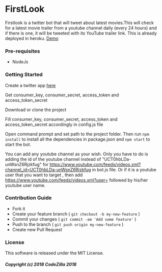 # FirstLook                 
Firstlook is a twitter bot that will tweet about latest movies.This will check for a latest movie trailer from a youtube channel daily (every 24 hours) and if there is one, it will be tweeted with its YouTube trailer link. This is already deployed in heroku.
[Demo]

### Pre-requisites
- NodeJs

### Getting Started
Create a twitter app [here] 

Get consumer_key, consumer_secret, access_token and access_token_secret

Download or clone the project

Fill consumer_key, consumer_secret, access_token and access_token_secret accordingly in config.js file

Open command prompt and set path to the project folder. Then run ``` npm install ``` to install all the dependencies in package.json and ``` npm start ``` to start the bot.

You can add any youtube channel as your wish. Only you have to do is adding the id of the youtube channel instead of "UCT0hbLDa-unWsnZ6Rjzkfug" for https://www.youtube.com/feeds/videos.xml?channel_id=UCT0hbLDa-unWsnZ6Rjzkfug in bot.js file. Or if it is a youtube user that you want to target , then add https://www.youtube.com/feeds/videos.xml?user= followed by his/her youtube user name.

### Contribution Guide
- Fork it
- Create your feature branch ( ``` git checkout -b my-new-feature ``` )
- Commit your changes ( ``` git commit -am 'Add some feature' ``` )
- Push to the branch ( ``` git push origin my-new-feature ``` )
- Create new Pull Request

### License
This software is released under the MIT License.

##### Copyright (c) 2018 CodeZilla 2018

[here]: <https://apps.twitter.com/>
[Demo]: <https://twitter.com/FirstLook16/>
